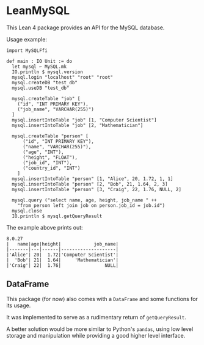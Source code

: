 # LeanMySQL

This Lean 4 package provides an API for the MySQL database.

Usage example:

```lean
import MySQLFfi

def main : IO Unit := do
  let mysql ← MySQL.mk
  IO.println $ mysql.version
  mysql.login "localhost" "root" "root"
  mysql.createDB "test_db"
  mysql.useDB "test_db"

  mysql.createTable "job" [
    ("id", "INT PRIMARY KEY"),
    ("job_name", "VARCHAR(255)")
  ]
  mysql.insertIntoTable "job" [1, "Computer Scientist"]
  mysql.insertIntoTable "job" [2, "Mathematician"]

  mysql.createTable "person" [
      ("id", "INT PRIMARY KEY"),
      ("name", "VARCHAR(255)"),
      ("age", "INT"),
      ("height", "FLOAT"),
      ("job_id", "INT"),
      ("country_id", "INT")
    ]
  mysql.insertIntoTable "person" [1, "Alice", 20, 1.72, 1, 1]
  mysql.insertIntoTable "person" [2, "Bob", 21, 1.64, 2, 3]
  mysql.insertIntoTable "person" [3, "Craig", 22, 1.76, NULL, 2]

  mysql.query ("select name, age, height, job_name " ++
    "from person left join job on person.job_id = job.id")
  mysql.close
  IO.println $ mysql.getQueryResult
```

The example above prints out:

```
8.0.27
|   name|age|height|            job_name|
|-------|---|------|--------------------|
|'Alice'| 20|  1.72|'Computer Scientist'|
|  'Bob'| 21|  1.64|     'Mathematician'|
|'Craig'| 22|  1.76|                NULL|
```

## DataFrame

This package (for now) also comes with a `DataFrame` and some functions for its usage.

It was implemented to serve as a rudimentary return of `getQueryResult`.

A better solution would be more similar to Python's `pandas`, using low level storage and manipulation
while providing a good higher level interface.

